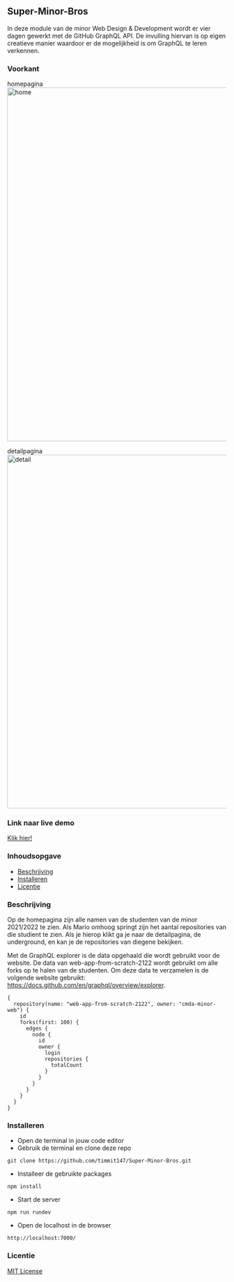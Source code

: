 ## Super-Minor-Bros
In deze module van de minor Web Design & Development wordt er vier dagen gewerkt met de GitHub GraphQL API. De invulling hiervan is op eigen creatieve manier waardoor er de mogelijkheid is om GraphQL te leren verkennen.

### Voorkant
homepagina <br/>
<img width="810" alt="home" src="https://user-images.githubusercontent.com/99180082/163374083-d34a0676-bc81-4d86-a007-317489a3f242.png">

detailpagina <br/>
<img width="810" alt="detail" src="https://user-images.githubusercontent.com/99180082/163374320-3e31e869-e466-4954-8526-a61e150bb25c.png">

### Link naar live demo
<a href="https://super-minor-bros.herokuapp.com/" target="_blank">Klik hier!</a>

### Inhoudsopgave 

* [Beschrijving](https://github.com/timmit147/Super-Minor-Bros#beschrijving)
* [Installeren](https://github.com/timmit147/Super-Minor-Bros#installeren)
* [Licentie](https://github.com/timmit147/Super-Minor-Bros#licentie)

### Beschrijving
Op de homepagina zijn alle namen van de studenten van de minor 2021/2022 te zien. Als Mario omhoog springt zijn het aantal repositories van die studient te zien. Als je hierop klikt ga je naar de detailpagina, de underground, en kan je de repositories van diegene bekijken.

Met de GraphQL explorer is de data opgehaald die wordt gebruikt voor de website. De data van web-app-from-scratch-2122 wordt gebruikt om alle forks op te halen van de studenten. Om deze data te verzamelen is de volgende website gebruikt: https://docs.github.com/en/graphql/overview/explorer.

```
{
  repository(name: "web-app-from-scratch-2122", owner: "cmda-minor-web") {
    id
    forks(first: 100) {
      edges {
        node {
          id
          owner {
            login
            repositories {
              totalCount
            }
          }
        }
      }
    }
  }
}
```

### Installeren
- Open de terminal in jouw code editor 
- Gebruik de terminal en clone deze repo 
```
git clone https://github.com/timmit147/Super-Minor-Bros.git
```
- Installeer de gebruikte packages
```
npm install
```
- Start de server
```
npm run rundev
```
- Open de localhost in de browser
```
http://localhost:7000/
```

### Licentie
[MIT License](LICENSE)

